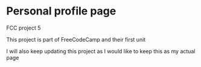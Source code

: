# Personal profile page

FCC project 5

This project is part of FreeCodeCamp and their first unit

I will also keep updating this project as I would like to keep this as my actual page

